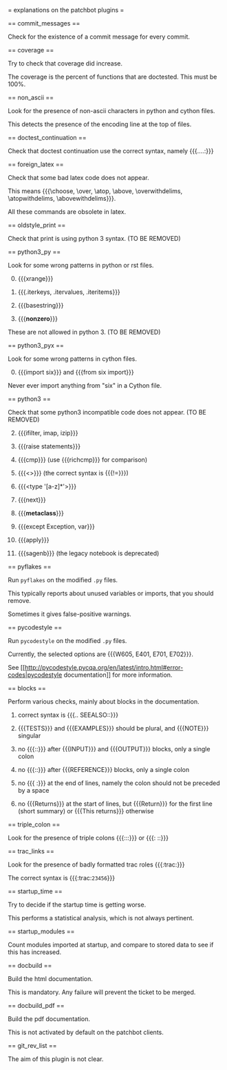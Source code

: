 = explanations on the patchbot plugins =

== commit_messages ==

Check for the existence of a commit message for every commit.

== coverage ==

Try to check that coverage did increase.

The coverage is the percent of functions that are doctested. This must be 100%.

== non_ascii ==

Look for the presence of non-ascii characters in python and cython files.

This detects the presence of the encoding line at the top of files.

== doctest_continuation ==

Check that doctest continuation use the correct syntax, namely {{{....:}}}

== foreign_latex ==

Check that some bad latex code does not appear.

This means {{{\choose, \over, \atop, \above, \overwithdelims, \atopwithdelims, \abovewithdelims}}}.

All these commands are obsolete in latex.

== oldstyle_print ==

Check that print is using python 3 syntax. (TO BE REMOVED)

== python3_py ==

Look for some wrong patterns in python or rst files.

0) {{{xrange}}}

1) {{{.iterkeys, .itervalues, .iteritems}}}

2) {{{basestring}}}

3) {{{__nonzero__}}}

These are not allowed in python 3. (TO BE REMOVED)

== python3_pyx ==

Look for some wrong patterns in cython files.

0) {{{import six}}} and {{{from six import}}}

Never ever import anything from "six" in a Cython file.

== python3 ==

Check that some python3 incompatible code does not appear. (TO BE REMOVED)

2) {{{ifilter, imap, izip}}}

3) {{{raise statements}}}

4) {{{cmp}}} (use {{{richcmp}}} for comparison)

6) {{{<>}}} (the correct syntax is {{{!=}}})

7) {{{<type '[a-z]*'>}}}

8) {{{next}}}

9) {{{__metaclass__}}}

10) {{{except Exception, var}}}

11) {{{apply}}}

12) {{{sagenb}}} (the legacy notebook is deprecated)

== pyflakes ==

Run `pyflakes` on the modified `.py` files.

This typically reports about unused variables or imports, that you should remove.

Sometimes it gives false-positive warnings.

== pycodestyle ==

Run `pycodestyle` on the modified `.py` files.

Currently, the selected options are {{{W605, E401, E701, E702}}}.

See [[http://pycodestyle.pycqa.org/en/latest/intro.html#error-codes|pycodestyle documentation]] for more information.

== blocks ==

Perform various checks, mainly about blocks in the documentation.

1) correct syntax is {{{.. SEEALSO::}}}

2) {{{TESTS}}} and {{{EXAMPLES}}} should be plural, and {{{NOTE}}} singular

3) no {{{::}}} after {{{INPUT}}} and {{{OUTPUT}}} blocks, only a single colon

4) no {{{::}}} after {{{REFERENCE}}} blocks, only a single colon
    
5) no {{{ :}}} at the end of lines, namely the colon should not be preceded by a space
    
6) no {{{Returns}}} at the start of lines, but {{{Return}}} for the first line (short summary) or {{{This returns}}} otherwise

== triple_colon ==

Look for the presence of triple colons {{{:::}}} or {{{: ::}}}

== trac_links ==

Look for the presence of badly formatted trac roles {{{:trac:}}}

The correct syntax is {{{:trac:`23456`}}}

== startup_time ==

Try to decide if the startup time is getting worse.

This performs a statistical analysis, which is not always pertinent.

== startup_modules ==

Count modules imported at startup, and compare to stored data to see if this has increased.

== docbuild ==

Build the html documentation.

This is mandatory. Any failure will prevent the ticket to be merged.

== docbuild_pdf ==

Build the pdf documentation.

This is not activated by default on the patchbot clients.

== git_rev_list ==

The aim of this plugin is not clear.
